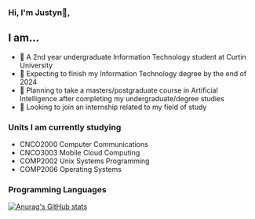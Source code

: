 ### Hi, I'm Justyn👋,
## I am...

- 🔭 A 2nd year undergraduate Information Technology student at Curtin University
- 🌱 Expecting to finish my Information Technology degree by the end of 2024
- 👯 Planning to take a masters/postgraduate course in Artificial Intelligence after completing my undergraduate/degree studies
- 🤔 Looking to join an internship related to my field of study

### Units I am currently studying
- CNCO2000 Computer Communications
- CNCO3003 Mobile Cloud Computing
- COMP2002 Unix Systems Programming
- COMP2006 Operating Systems

### Programming Languages

[![Anurag's GitHub stats](https://github-readme-stats.vercel.app/api?username=Justyn-M&theme=merko)](https://github.com/anuraghazra/github-readme-stats)
